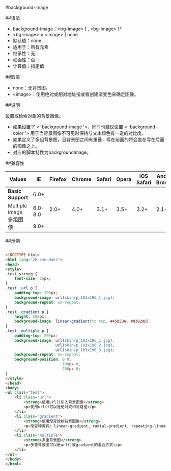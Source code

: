 #background-image

##语法

- background-image：&lt;bg-image&gt; [ , &lt;bg-image&gt; ]* <i class='fa fa-css3'></i>
- &lt;bg-image&gt; = &lt;image&gt; | none
- 默认值：none
- 适用于：所有元素
- 继承性：无
- 动画性：否
- 计算值：指定值


##取值

- none：无背景图。
- &lt;image&gt;：使用绝对或相对地址指或者创建渐变色来确定图像。


##说明

设置或检索对象的背景图像。

- 如果设置了 &lt;' background-image '&gt;，同时也建议设置 &lt;' background-color '&gt; 用于当背景图像不可见时保持与文本颜色有一定的对比度。
- 如果定义了多组背景图，且背景图之间有重叠，写在前面的将会盖在写在后面的图像之上。
- 对应的脚本特性为backgroundImage。


##兼容性


<table class="compatible">
<thead>
	<tr>
		<th>Values</th>
		<th>IE</th>
		<th>Firefox</th>
		<th>Chrome</th>
		<th>Safari</th>
		<th>Opera</th>
		<th>iOS Safari</th>
		<th>Android Browser</th>
		<th>Android Chrome</th>
	</tr>
</thead>
<tbody>
	<tr>
		<td><strong>Basic Support</strong></td>
		<td class="support">6.0+</td>
		<td class="support" rowspan="3">2.0+</td>
		<td class="support" rowspan="3">4.0+</td>
		<td class="support" rowspan="3">3.1+</td>
		<td class="support" rowspan="3">3.5+</td>
		<td class="support" rowspan="3">3.2+</td>
		<td class="support" rowspan="3">2.1+</td>
		<td class="support" rowspan="3">18.0+</td>
	</tr>
	<tr>
		<td rowspan="2">Multiple image<br>多组图像</td>
		<td class="unsupport">6.0-8.0</td>
	</tr>
	<tr>
		<td class="support">9.0+</td>
	</tr>
</tbody>
</table>




##示例

```html

<!DOCTYPE html>
<html lang="zh-cmn-Hans">
<head>
<style>
.test strong {
	font-size: 16px;
}
.test .url p {
	padding-top: 200px;
	background-image: url(skin/p_103x196_1.jpg);
	background-repeat: no-repeat;
}
.test .gradient p {
	height: 100px;
	background-image: linear-gradient(to top, #45B5DA, #0382AD);
}
.test .multiple p {
	padding-top: 200px;
	background-image: url(skin/p_103x196_1.jpg),
					  url(skin/p_103x196_2.jpg),
					  url(skin/p_103x196_3.jpg);
	background-repeat: no-repeat;
	background-position: 0 0,
						 100px 0,
						 200px 0;
}
</style>
</head>
<body>
<ul class="test">
	<li class="url">
		<strong>使用url()引入背景图像</strong>
		<p>使用url()可以是绝对或相对路径</p>
	</li>
	<li class="gradient">
		<strong>使用渐变绘制背景图像</strong>
		<p>渐变种类有: linear-gradient, radial-gradient, repeating-linear-gradient, repeating-radial-gradient</p>
	</li>
	<li class="multiple">
		<strong>多重背景图</strong>
		<p>多重背景图可以是url()或gradient的混合方式</p>
	</li>
</ul>
</body>
</html>

```
